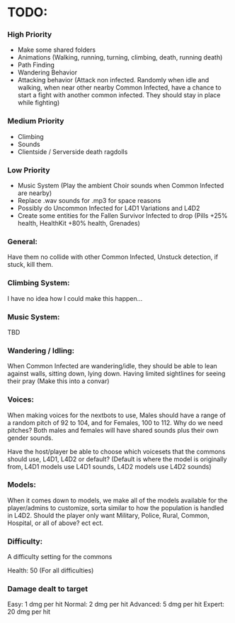 # TODO:
### High Priority
- Make some shared folders
- Animations (Walking, running, turning, climbing, death, running death)
- Path Finding
- Wandering Behavior
- Attacking behavior (Attack non infected. Randomly when idle and walking, when near other nearby Common Infected, have a chance to start a fight with another common infected. They should stay in place while fighting)
### Medium Priority
- Climbing
- Sounds
- Clientside / Serverside death ragdolls
### Low Priority
- Music System (Play the ambient Choir sounds when Common Infected are nearby)
- Replace .wav sounds for .mp3 for space reasons
- Possibly do Uncommon Infected for L4D1 Variations and L4D2
- Create some entities for the Fallen Survivor Infected to drop (Pills +25% health, HealthKit +80% health, Grenades)

### General:
Have them no collide with other Common Infected, Unstuck detection, if stuck, kill them.

### Climbing System:
I have no idea how I could make this happen...

### Music System:
TBD

### Wandering / Idling:
When Common Infected are wandering/idle, they should be able to lean against walls, sitting down, lying down. Having limited sightlines for seeing their pray (Make this into a convar)

### Voices:
When making voices for the nextbots to use, Males should have a range of a random pitch of 92 to 104, and for Females, 100 to 112.
Why do we need pitches? Both males and females will have shared sounds plus their own gender sounds.

Have the host/player be able to choose which voicesets that the commons should use, L4D1, L4D2 or default? (Default is where the model is originally from, L4D1 models use L4D1 sounds, L4D2 models use L4D2 sounds)

### Models:
When it comes down to models, we make all of the models available for the player/admins to customize, sorta similar to how the population is handled in L4D2.
Should the player only want Military, Police, Rural, Common, Hospital, or all of above? ect ect.

### Difficulty:
A difficulty setting for the commons

Health: 50 (For all difficulties)

### Damage dealt to target
Easy: 1 dmg per hit
Normal: 2 dmg per hit
Advanced: 5 dmg per hit
Expert: 20 dmg per hit